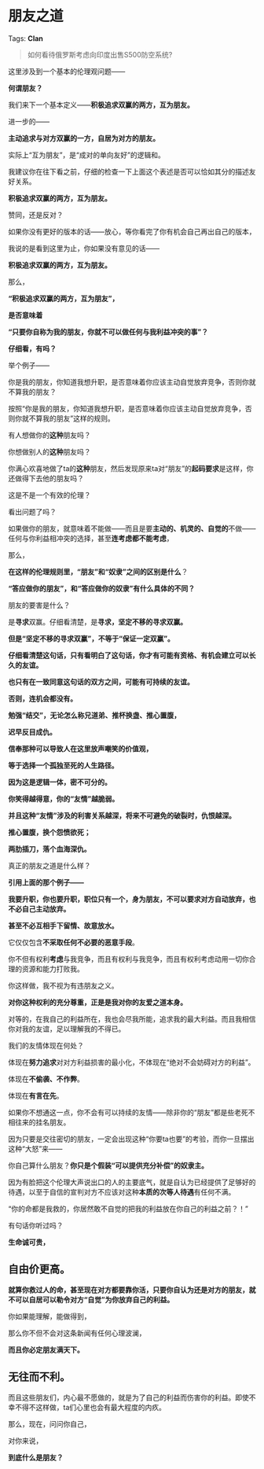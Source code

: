 # 朋友之道

Tags: **Clan**

> 如何看待俄罗斯考虑向印度出售S500防空系统?



这里涉及到一个基本的伦理观问题——

**何谓朋友？**

我们来下一个基本定义——**积极追求双赢的两方，互为朋友。**

进一步的——

**主动追求与对方双赢的一方，自居为对方的朋友。**

实际上“互为朋友”，是“成对的单向友好”的逻辑和。

我建议你在往下看之前，仔细的检查一下上面这个表述是否可以恰如其分的描述友好关系。

  


  


  


  


  


  


  


  


  


  


  


  


  


**积极追求双赢的两方，互为朋友。**

赞同，还是反对？

  


  


  


  


  


  


  


  


  


  


  


  


如果你没有更好的版本的话——放心，等你看完了你有机会自己再出自己的版本，

我说的是看到这里为止，你如果没有意见的话——

**积极追求双赢的两方，互为朋友。**

  


  


  


  


  


  


  


  


  


  


  


  


  


  


  


  


  


那么，

**“积极追求双赢的两方，互为朋友”，**

**是否意味着**

**“只要你自称为我的朋友，你就不可以做任何与我利益冲突的事”？**

  


  


  


  


  


  


  


  


  


  


**仔细看，有吗？**

  


  


  


  


  


  


  


  


  


举个例子——

你是我的朋友，你知道我想升职，是否意味着你应该主动自觉放弃竞争，否则你就不算我的朋友？

  


  


  


  


  


  


  


  


  


  


  


  


  


  


  


  


  


  


  


  


  


按照“你是我的朋友，你知道我想升职，是否意味着你应该主动自觉放弃竞争，否则你就不算我的朋友”这样的规则。

有人想做你的**这种**朋友吗？

你想做别人的**这种**朋友吗？

你满心欢喜地做了ta的**这种**朋友，然后发现原来ta对“朋友”的**起码要求**是这样，你还做得下去他的朋友吗？

这是不是一个有效的伦理？

  


  


  


  


  


  


  


  


  


看出问题了吗？

如果做你的朋友，就意味着不能做——而且是要**主动的、机灵的、自觉的**不做——任何与你利益相冲突的选择，甚至**连考虑都不能考虑**，

那么，

**在这样的伦理规则里，“朋友”和“奴隶”之间的区别是什么**？

**“答应做你的朋友”，和“答应做你的奴隶”有什么具体的不同？**

  


  


  


  


  


  


  


  


  


  


朋友的要害是什么？

是**寻求**双赢。仔细看清楚，是**寻求，坚定不移的寻求双赢。**

**但是“坚定不移的寻求双赢”，不等于“保证一定双赢”。**

**仔细看清楚这句话，只有看明白了这句话，你才有可能有资格、有机会建立可以长久的友谊。**

**也只有在一致同意这句话的双方之间，可能有可持续的友谊。**

**否则，连机会都没有。**

**勉强“结交”，无论怎么称兄道弟、推杯换盏、推心置腹，**

**迟早反目成仇。**

  


  


  


  


**信奉那种可以导致人在这里放声嘲笑的价值观，**

**等于选择一个孤独至死的人生路径。**

**因为这是逻辑一体，密不可分的。**

**你笑得越得意，你的“友情”越脆弱。**

**并且这种“友情”涉及的利害关系越深，将来不可避免的破裂时，仇恨越深。**

  


**推心置腹，换个怨愤欲死；**

**两肋插刀，落个血海深仇。**

  


  


  


  


  


  


  


真正的朋友之道是什么样？

  


  


  


  


  


  


  


**引用上面的那个例子——**

**我要升职，你也要升职，职位只有一个，身为朋友，不可以要求对方自动放弃，也不必自己主动放弃。**

**甚至不必互相手下留情、故意放水。**

它仅仅包含**不采取任何不必要的恶意手段**。

你不但有权利**考虑**与我竞争，而且有权利与我竞争，而且有权利考虑动用一切你合理的资源和能力打败我。

你这样做，我不视为有违朋友之义。

**对你这种权利的充分尊重，正是是我对你的友爱之道本身。**

对等的，在我自己的利益所在，我也会尽我所能，追求我的最大利益。而且我相信你对我的友谊，足以理解我的不得已。

  


我们的友情体现在何处？

  


体现在**努力追求**对对方利益损害的最小化，不体现在“绝对不会妨碍对方的利益”。

体现在**不偷袭、不作弊**。

体现在**有言在先**。

  


如果你不想通这一点，你不会有可以持续的友情——除非你的“朋友”都是些老死不相往来的挂名朋友。

因为只要是交往密切的朋友，一定会出现这种“你要ta也要”的考验，而你一旦摆出这种“大怒”来——

你自己算什么朋友？**你只是个假装“可以提供充分补偿”的奴隶主。**

因为有脸把这个伦理大声说出口的人的主要底气，就是自认为已经提供了足够好的待遇，以至于自信的宣判对方不应该对这种**本质的次等人待遇**有任何不满。

“你的命都是我救的，你居然敢不自觉的把我的利益放在你自己的利益之前？！”

有句话你听过吗？

  


**生命诚可贵，**

**自由价更高。**
----------

  


**就算你救过人的命，甚至现在对方都要靠你活，只要你自认为还是对方的朋友，就不可以自居可以勒令对方“自觉”为你放弃自己的利益。**

  


  


你如果能理解，能做得到，

那么你不但不会对这条新闻有任何心理波澜，

**而且你必定朋友满天下。**

无往而不利。
------

  


而且这些朋友们，内心最不愿做的，就是为了自己的利益而伤害你的利益。即使不幸不得不这样做，ta们心里也会有最大程度的内疚。

  


  


  


那么，现在，问问你自己，

对你来说，

**到底什么是朋友？**



